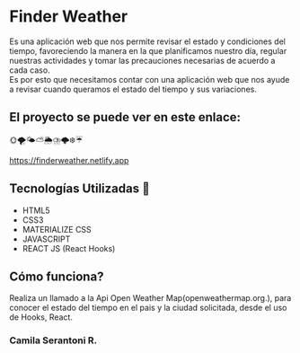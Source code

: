 

# Finder  Weather

Es una aplicación web que nos permite revisar el estado y condiciones del tiempo, favoreciendo  la manera en la que planificamos nuestro día, regular nuestras actividades y tomar las precauciones necesarias de acuerdo a cada caso.  
Es por esto que necesitamos contar con una aplicación web que nos ayude a revisar cuando queramos el estado del tiempo y sus variaciones.


## El proyecto se puede ver en este enlace: 
🌞🌪️🌤️⛅🌦️⛈️🌩️❄️☔

https://finderweather.netlify.app



## Tecnologías Utilizadas 🧰

- HTML5
- CSS3 
- MATERIALIZE CSS
- JAVASCRIPT
- REACT JS (React Hooks)

## Cómo funciona? 
Realiza un llamado a la Api Open Weather Map(openweathermap.org.), para conocer el estado del tiempo en el pais y la ciudad solicitada, desde el uso de Hooks, React.  

### Camila Serantoni R. 

